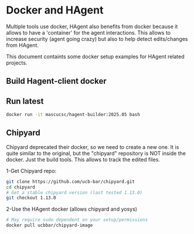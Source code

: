 # Docker and HAgent

Multiple tools use docker, HAgent also benefits from docker because it allows to have a 'container' for the agent interactions. This allows to increase security (agent going crazy) but also to help detect edits/changes from HAgent.

This document containts some docker setup examples for HAgent related projects.


## Build Hagent-client docker


## Run latest

```bash
docker run -it mascucsc/hagent-builder:2025.05 bash
```

## Chipyard

Chipyard deprecated their docker, so we need to create a new one. It is quite similar to the original, but the "chipyard" repository is NOT inside the docker. Just the build tools. This allows to track the edited files.

1-Get Chipyard repo:
```bash
git clone https://github.com/ucb-bar/chipyard.git
cd chipyard
# Get a stable chipyard version (last tested 1.13.0)
git checkout 1.13.0
```


2-Use the HAgent docker (allows chipyard and yosys)


```bash
# May require sudo dependent on your setup/permissions
docker pull ucbbar/chipyard-image
```

